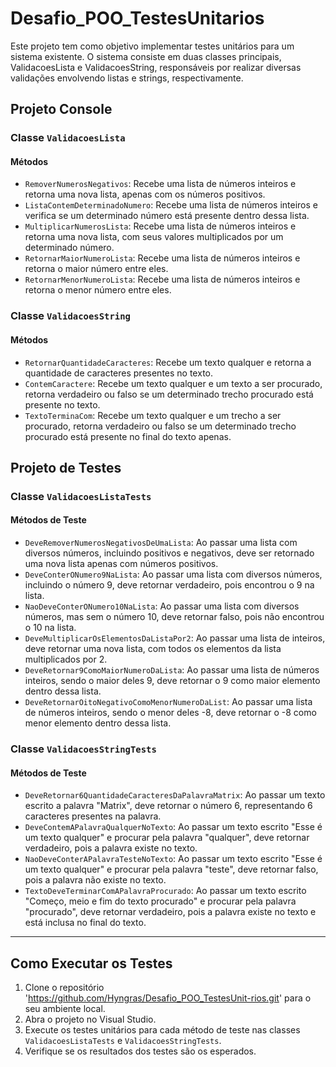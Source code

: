 # Desafio_POO_TestesUnitarios
Este projeto tem como objetivo implementar testes unitários para um sistema existente. O sistema consiste em duas classes principais, ValidacoesLista e ValidacoesString, responsáveis por realizar diversas validações envolvendo listas e strings, respectivamente.

## Projeto Console

### Classe `ValidacoesLista`

#### Métodos

- `RemoverNumerosNegativos`: Recebe uma lista de números inteiros e retorna uma nova lista, apenas com os números positivos.
- `ListaContemDeterminadoNumero`: Recebe uma lista de números inteiros e verifica se um determinado número está presente dentro dessa lista.
- `MultiplicarNumerosLista`: Recebe uma lista de números inteiros e retorna uma nova lista, com seus valores multiplicados por um determinado número.
- `RetornarMaiorNumeroLista`: Recebe uma lista de números inteiros e retorna o maior número entre eles.
- `RetornarMenorNumeroLista`: Recebe uma lista de números inteiros e retorna o menor número entre eles.

### Classe `ValidacoesString`

#### Métodos

- `RetornarQuantidadeCaracteres`: Recebe um texto qualquer e retorna a quantidade de caracteres presentes no texto.
- `ContemCaractere`: Recebe um texto qualquer e um texto a ser procurado, retorna verdadeiro ou falso se um determinado trecho procurado está presente no texto.
- `TextoTerminaCom`: Recebe um texto qualquer e um trecho a ser procurado, retorna verdadeiro ou falso se um determinado trecho procurado está presente no final do texto apenas.

## Projeto de Testes

### Classe `ValidacoesListaTests`

#### Métodos de Teste

- `DeveRemoverNumerosNegativosDeUmaLista`: Ao passar uma lista com diversos números, incluindo positivos e negativos, deve ser retornado uma nova lista apenas com números positivos.
- `DeveConterONumero9NaLista`: Ao passar uma lista com diversos números, incluindo o número 9, deve retornar verdadeiro, pois encontrou o 9 na lista.
- `NaoDeveConterONumero10NaLista`: Ao passar uma lista com diversos números, mas sem o número 10, deve retornar falso, pois não encontrou o 10 na lista.
- `DeveMultiplicarOsElementosDaListaPor2`: Ao passar uma lista de inteiros, deve retornar uma nova lista, com todos os elementos da lista multiplicados por 2.
- `DeveRetornar9ComoMaiorNumeroDaLista`: Ao passar uma lista de números inteiros, sendo o maior deles 9, deve retornar o 9 como maior elemento dentro dessa lista.
- `DeveRetornarOitoNegativoComoMenorNumeroDaList`: Ao passar uma lista de números inteiros, sendo o menor deles -8, deve retornar o -8 como menor elemento dentro dessa lista.

### Classe `ValidacoesStringTests`

#### Métodos de Teste

- `DeveRetornar6QuantidadeCaracteresDaPalavraMatrix`: Ao passar um texto escrito a palavra "Matrix", deve retornar o número 6, representando 6 caracteres presentes na palavra.
- `DeveContemAPalavraQualquerNoTexto`: Ao passar um texto escrito "Esse é um texto qualquer" e procurar pela palavra "qualquer", deve retornar verdadeiro, pois a palavra existe no texto.
- `NaoDeveConterAPalavraTesteNoTexto`: Ao passar um texto escrito "Esse é um texto qualquer" e procurar pela palavra "teste", deve retornar falso, pois a palavra não existe no texto.
- `TextoDeveTerminarComAPalavraProcurado`: Ao passar um texto escrito "Começo, meio e fim do texto procurado" e procurar pela palavra "procurado", deve retornar verdadeiro, pois a palavra existe no texto e está inclusa no final do texto.

---

## Como Executar os Testes

1. Clone o repositório 'https://github.com/Hyngras/Desafio_POO_TestesUnit-rios.git' para o seu ambiente local.
2. Abra o projeto no Visual Studio.
3. Execute os testes unitários para cada método de teste nas classes `ValidacoesListaTests` e `ValidacoesStringTests`.
4. Verifique se os resultados dos testes são os esperados.
